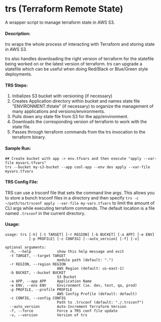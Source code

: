 # trs (Terraform Remote State)
A wrapper script to manage terraform state in AWS S3.

#### Description:

trs wraps the whole process of interacting with Terraform and storing state in AWS S3.

trs also handles downloading the right version of terraform for the statefile being worked on or the latest version of terraform. trs can upgrade a statefile which can be useful when doing Red/Black or Blue/Green style deployments.

#### TRS Steps:

1. Initializes S3 bucket with versioning (if necessary)
2. Creates Application directory within bucket and names state file "ENVIRONMENT.tfstate" (if necessary) to organize the management of many applications and versions/environments.
3. Pulls down any state file from S3 for the app/environment.
4. Downloads the corresponding version of terraform to work with the state file.
5. Passes through terraform commands from the trs invocation to the terraform binary.



#### Sample Run:

```
## Create bucket with app -> env.tfvars and then execute "apply --var-file myvars.tfvars"
trs --bucket my-s3-bucket --app cool-app --env dev apply --var-file myvars.tfvars
```

#### TRS Config File:

TRS can use a trsconf file that sets the command line args. This allows you to store a bunch trsconf files in a directory and then specify `trs -c ~/path/to/trsconf apply --var-file my-vars.tfvars` to limit the amount of CLI args while executing terraform commands. The default location is a file named `.trsconf` in the current directory.  


#### Usage:

```
usage: trs [-h] [-t TARGET] [-r REGION] [-b BUCKET] [-a APP] [-e ENV]
           [-p PROFILE] [-c CONFIG] [--auto_version] [-f] [-v]

optional arguments:
  -h, --help            show this help message and exit
  -t TARGET, --target TARGET
                        module path (default: ".")
  -r REGION, --region REGION
                        AWS Region (default: us-east-1)
  -b BUCKET, --bucket BUCKET
                        S3 Bucket
  -a APP, --app APP     Application Name
  -e ENV, --env ENV     Environment (ie. dev, test, qa, prod)
  -p PROFILE, --profile PROFILE
                        AWS Config Profile (default: default)
  -c CONFIG, --config CONFIG
                        Path to .trsconf (default: "./.trsconf")
  --auto_version        Auto-Increment Terraform Version
  -f, --force           Force a TRS conf file update
  -v, --version         Version of trs
  ```
